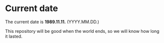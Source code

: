 # Current date

The current date is **1989.11.11.** (YYYY.MM.DD.)

This repository will be good when the world ends, so we will know how long it lasted.